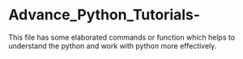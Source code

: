# Advance_Python_Tutorials-
This file has some elaborated commands or function which helps to understand the python and work with python more effectively. 
